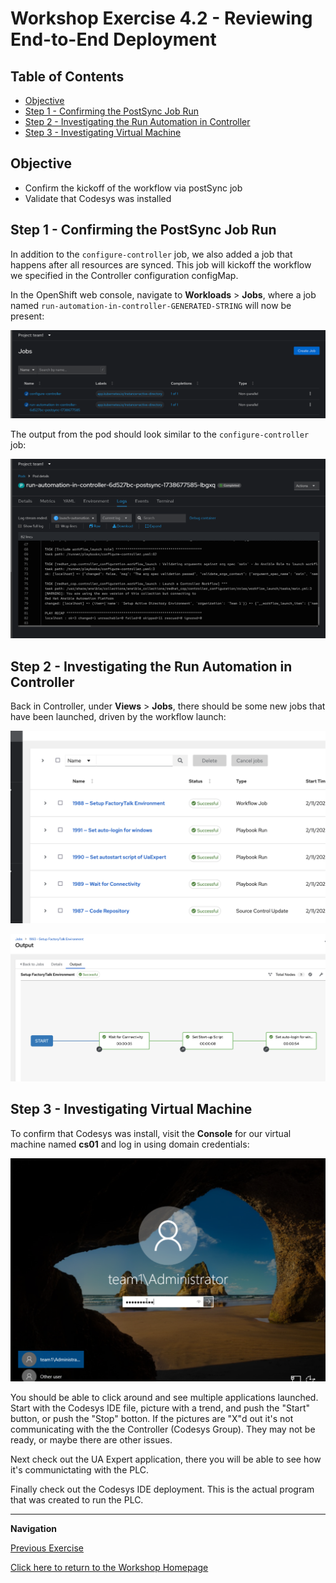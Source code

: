 # Workshop Exercise 4.2 - Reviewing End-to-End Deployment

## Table of Contents

* [Objective](#objective)
* [Step 1 - Confirming the PostSync Job Run](#step-1---confirming-the-postsync-job-run)
* [Step 2 - Investigating the Run Automation in Controller](#step-2---investigating-the-run-automation-in-controller)
* [Step 3 - Investigating Virtual Machine](#step-3---investigating-virtual-machine)

## Objective

* Confirm the kickoff of the workflow via postSync job
* Validate that Codesys was installed

## Step 1 - Confirming the PostSync Job Run
In addition to the `configure-controller` job, we also added a job that happens after all resources are synced. This job will kickoff the workflow we specified in the Controller configuration configMap.

In the OpenShift web console, navigate to **Workloads** > **Jobs**, where a job named `run-automation-in-controller-GENERATED-STRING` will now be present:

![Job List with PostSync](../images/jobs-list-with-postsync.png)

The output from the pod should look similar to the `configure-controller` job:

![PostSync Job Output](../images/postsync-job-output.png)

## Step 2 - Investigating the Run Automation in Controller
Back in Controller, under **Views** > **Jobs**, there should be some new jobs that have been launched, driven by the workflow launch:

![Controller Jobs in Progress](../images/controller-jobs-in-progress.png)

![Controller Workflow Launch](../images/controller-completed-workflow.png)

## Step 3 - Investigating Virtual Machine
To confirm that Codesys was install, visit the **Console** for our virtual machine named **cs01** and log in using domain credentials:

![Virtual Machine FT Login](../images/virtual-machine-ad-login.png)

You should be able to click around and see multiple applications launched. Start with the Codesys IDE file, picture with a trend, and push the "Start" button, or push the "Stop" botton. If the pictures are "X"d out it's not communicating with the the Controller (Codesys Group). They may not be ready, or maybe there are other issues. 

Next check out the UA Expert application, there you will be able to see how it's communictating with the PLC. 

Finally check out the Codesys IDE deployment. This is the actual program that was created to run the PLC. 


---
**Navigation**

[Previous Exercise](../4.1-resync-app/)

[Click here to return to the Workshop Homepage](../README.md)
